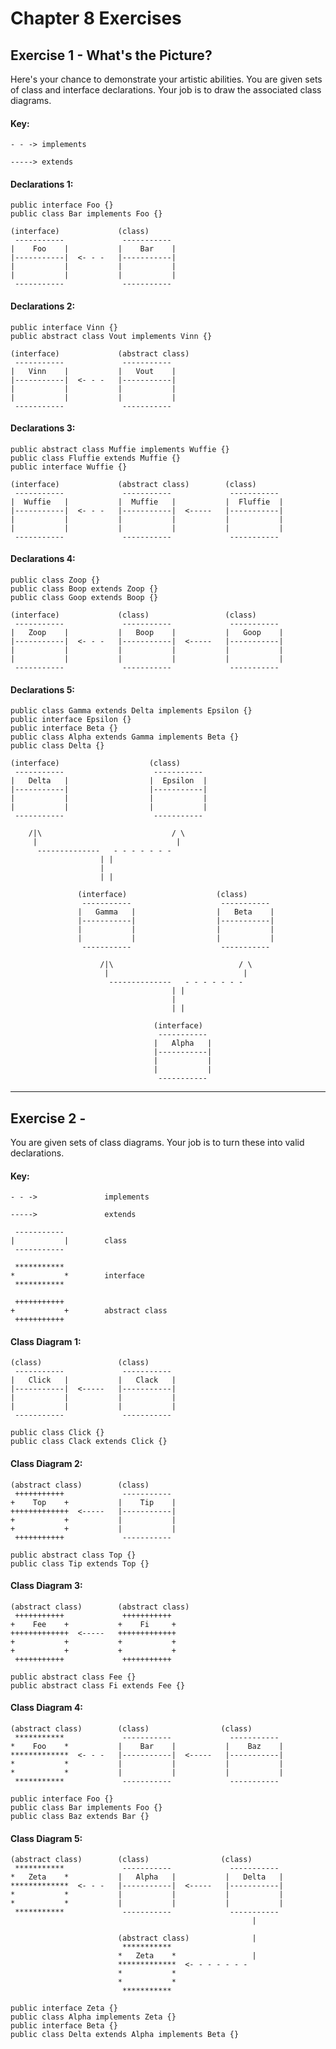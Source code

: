 Chapter 8 Exercises
===================

Exercise 1 - What's the Picture?
---------------------------

Here's your chance to demonstrate your artistic abilities.  You are given sets of class and interface declarations.  Your job is to draw the associated class diagrams.

#### Key: ####

<!-- language: java -->

    - - -> implements
    
    -----> extends


#### Declarations 1: ####

<!-- language: java -->

    public interface Foo {}
    public class Bar implements Foo {}

<!-- language: java -->

    (interface)             (class)
     -----------             -----------
    |    Foo    |           |    Bar    |
    |-----------|  <- - -   |-----------|
    |           |           |           |
    |           |           |           |
     -----------             -----------

#### Declarations 2: ####

<!-- language: java -->

    public interface Vinn {}
    public abstract class Vout implements Vinn {}

<!-- language: java -->

    (interface)             (abstract class)
     -----------             -----------
    |   Vinn    |           |   Vout    |
    |-----------|  <- - -   |-----------|
    |           |           |           |
    |           |           |           |
     -----------             -----------

#### Declarations 3: ####

<!-- language: java -->

    public abstract class Muffie implements Wuffie {}
    public class Fluffie extends Muffie {}
    public interface Wuffie {}

<!-- language: java -->

    (interface)             (abstract class)        (class)
     -----------             -----------             -----------
    |  Wuffie   |           |  Muffie   |           |  Fluffie  |
    |-----------|  <- - -   |-----------|  <-----   |-----------|
    |           |           |           |           |           |
    |           |           |           |           |           |
     -----------             -----------             -----------

#### Declarations 4: ####

<!-- language: java -->

    public class Zoop {}
    public class Boop extends Zoop {}
    public class Goop extends Boop {}

<!-- language: java -->

    (interface)             (class)                 (class)
     -----------             -----------             -----------
    |   Zoop    |           |   Boop    |           |   Goop    |
    |-----------|  <- - -   |-----------|  <-----   |-----------|
    |           |           |           |           |           |
    |           |           |           |           |           |
     -----------             -----------             -----------

#### Declarations 5: ####

<!-- language: java -->

    public class Gamma extends Delta implements Epsilon {}
    public interface Epsilon {}
    public interface Beta {}
    public class Alpha extends Gamma implements Beta {}
    public class Delta {}

<!-- language: java -->

    (interface)                    (class)
     -----------                    -----------
    |   Delta   |                  |  Epsilon  |
    |-----------|                  |-----------|
    |           |                  |           |
    |           |                  |           |
     -----------                    -----------
    
        /|\                             / \
         |                               |
          --------------   - - - - - - -
                        | |
                        | 
                        | |

                   (interface)                    (class)
                    -----------                    -----------
                   |   Gamma   |                  |   Beta    |
                   |-----------|                  |-----------|
                   |           |                  |           |
                   |           |                  |           |
                    -----------                    -----------
    
                        /|\                            / \
                         |                              |
                          --------------   - - - - - - -
                                        | |
                                        | 
                                        | |
    
                                    (interface)
                                     -----------
                                    |   Alpha   |
                                    |-----------|
                                    |           |
                                    |           |
                                     -----------

- - -

Exercise 2 - 
----------------------------

You are given sets of class diagrams.  Your job is to turn these into valid declarations.

#### Key: ####

<!-- language: java -->

    - - ->               implements
    
    ----->               extends
    
     -----------
    |           |        class
     -----------

     ***********
    *           *        interface
     ***********

     +++++++++++
    +           +        abstract class
     +++++++++++



#### Class Diagram 1: ####

<!-- language: java -->

    (class)                 (class)
     -----------             -----------
    |   Click   |           |   Clack   |
    |-----------|  <-----   |-----------|
    |           |           |           |
    |           |           |           |
     -----------             -----------

<!-- language: java -->

    public class Click {}
    public class Clack extends Click {}

#### Class Diagram 2: ####

<!-- language: java -->

    (abstract class)        (class)
     +++++++++++             -----------
    +    Top    +           |    Tip    |
    +++++++++++++  <-----   |-----------|
    +           +           |           |
    +           +           |           |
     +++++++++++             -----------

<!-- language: java -->

    public abstract class Top {}
    public class Tip extends Top {}

#### Class Diagram 3: ####

<!-- language: java -->

    (abstract class)        (abstract class)
     +++++++++++             +++++++++++
    +    Fee    +           +    Fi     +
    +++++++++++++  <-----   +++++++++++++
    +           +           +           +
    +           +           +           +
     +++++++++++             +++++++++++

<!-- language: java -->

    public abstract class Fee {}
    public abstract class Fi extends Fee {}

#### Class Diagram 4: ####

<!-- language: java -->

    (abstract class)        (class)                (class)
     ***********             -----------             -----------
    *    Foo    *           |    Bar    |           |    Baz    |
    *************  <- - -   |-----------|  <-----   |-----------|
    *           *           |           |           |           |
    *           *           |           |           |           |
     ***********             -----------             -----------

<!-- language: java -->

    public interface Foo {}
    public class Bar implements Foo {}
    public class Baz extends Bar {}

#### Class Diagram 5: ####

<!-- language: java -->

    (abstract class)        (class)                (class)
     ***********             -----------             -----------
    *   Zeta    *           |   Alpha   |           |   Delta   |
    *************  <- - -   |-----------|  <-----   |-----------|
    *           *           |           |           |           |
    *           *           |           |           |           |
     ***********             -----------             -----------
                                                          |
    
                            (abstract class)              |
                             ***********
                            *   Zeta    *                 |
                            *************  <- - - - - - -
                            *           *
                            *           *
                             ***********

<!-- language: java -->

    public interface Zeta {}
    public class Alpha implements Zeta {}
    public interface Beta {}
    public class Delta extends Alpha implements Beta {}

